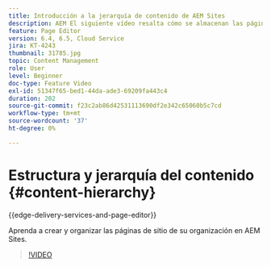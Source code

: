 ```yaml
---
title: Introducción a la jerarquía de contenido de AEM Sites
description: AEM El siguiente vídeo resalta cómo se almacenan las páginas del sitio dentro de los recursos de la organización de su organización de.
feature: Page Editor
version: 6.4, 6.5, Cloud Service
jira: KT-4243
thumbnail: 31785.jpg
topic: Content Management
role: User
level: Beginner
doc-type: Feature Video
exl-id: 51347f65-bed1-44da-ade3-69209fa443c4
duration: 202
source-git-commit: f23c2ab86d42531113690df2e342c65060b5c7cd
workflow-type: tm+mt
source-wordcount: '37'
ht-degree: 0%

---
```


# Estructura y jerarquía del contenido {#content-hierarchy}

{{edge-delivery-services-and-page-editor}}

Aprenda a crear y organizar las páginas de sitio de su organización en AEM Sites.

>[!VIDEO](https://video.tv.adobe.com/v/31785?quality=12&learn=on)
